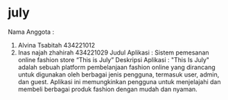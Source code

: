 # july
Nama Anggota : 
1. Alvina Tsabitah 434221012
2. Inas najah zhahirah 434221029
Judul Aplikasi : Sistem pemesanan online fashion store “This is July”
Deskripsi Aplikasi : "This Is July" adalah sebuah platform pembelanjaan fashion online yang
dirancang untuk digunakan oleh berbagai jenis pengguna, termasuk user, admin, dan guest.
Aplikasi ini memungkinkan pengguna untuk menjelajahi dan membeli berbagai produk fashion dengan mudah dan nyaman. 
